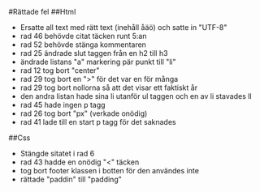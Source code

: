 #Rättade fel
##Html
* Ersatte all text med rätt text (inehåll åäö) och satte in "UTF-8"
* rad 46 behövde citat täcken runt 5:an
* rad 52 behövde stänga kommentaren
* rad 25 ändrade slut taggen från en h2 till h3
* ändrade listans "a" markering pär punkt till "li"
* rad 12 tog bort "center"
* rad 29 tog bort en ">" för det var en för många
* rad 29 tog bort nollorna så att det visar ett faktiskt år
* den andra listan hade sina li utanför ul taggen och en av li stavades lI
* rad 45 hade ingen p tagg
* rad 26 tog bort "px" (verkade onödig)
* rad 41 lade till en start p tagg för det saknades

##Css
* Stängde sitatet i rad 6
* rad 43 hadde en onödig "<" täcken
* tog bort footer klassen i botten för den användes inte
* rättade "paddin" till "padding"